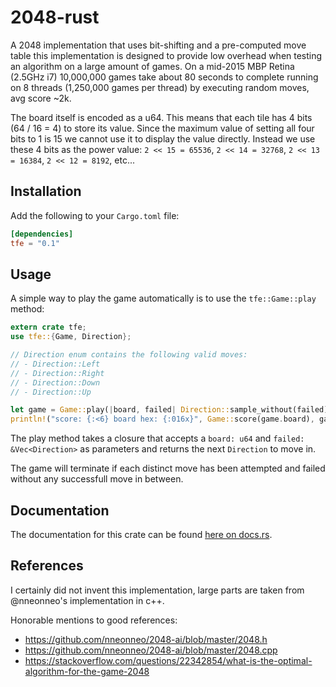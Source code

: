 # 2048-rust

A 2048 implementation that uses bit-shifting and a pre-computed move table this implementation is designed to provide low overhead when testing an algorithm on a large amount of games. On a mid-2015 MBP Retina (2.5GHz i7) 10,000,000 games take about 80 seconds to complete running on 8 threads (1,250,000 games per thread) by executing random moves, avg score ~2k.

The board itself is encoded as a u64. This means that each tile has 4 bits (64 / 16 = 4) to store its value. Since the maximum value of setting all four bits to 1 is 15 we cannot use it to display the value directly. Instead we use these 4 bits as the power value: `2 << 15 = 65536`, `2 << 14 = 32768`, `2 << 13 = 16384`, `2 << 12 = 8192`, etc...

## Installation

Add the following to your `Cargo.toml` file:

```toml
[dependencies]
tfe = "0.1"
```

## Usage

A simple way to play the game automatically is to use the `tfe::Game::play` method:

```rust
extern crate tfe;
use tfe::{Game, Direction};

// Direction enum contains the following valid moves:
// - Direction::Left
// - Direction::Right
// - Direction::Down
// - Direction::Up

let game = Game::play(|board, failed| Direction::sample_without(failed));
println!("score: {:<6} board hex: {:016x}", Game::score(game.board), game.board);
```

The play method takes a closure that accepts a `board: u64` and `failed: &Vec<Direction>` as parameters and returns the next `Direction` to move in.

The game will terminate if each distinct move has been attempted and failed without any successfull move in between.

## Documentation

The documentation for this crate can be found [here on docs.rs](https://docs.rs/tfe).

## References

I certainly did not invent this implementation, large parts are taken from @nneonneo's implementation in c++.

Honorable mentions to good references:

- https://github.com/nneonneo/2048-ai/blob/master/2048.h
- https://github.com/nneonneo/2048-ai/blob/master/2048.cpp
- https://stackoverflow.com/questions/22342854/what-is-the-optimal-algorithm-for-the-game-2048
